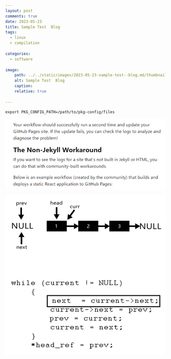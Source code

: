 ```yaml
---
layout: post
comments: true
date: 2023-05-23
title: Sample Test  Blog 
tags:
  - linux
  - compilation
 
categories:
  - software

image: 
	path: ../../static/images/2023-05-23-sample-test--blog.md/thumbnail
	alt: Sample Test  Blog
	caption: 
	relative: true
  
---
```

```text
export PKG_CONFIG_PATH=/path/to/pkg-config/files
```


![thumbnail](../../static/images/2023-05-23-sample-test--blog.md/thumbnail)


![](../../static/images/2023-05-23-sample-test--blog.md/RGIF2.gif)

